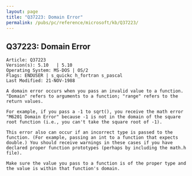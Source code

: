```yaml
---
layout: page
title: "Q37223: Domain Error"
permalink: /pubs/pc/reference/microsoft/kb/Q37223/
---
```


## Q37223: Domain Error

	Article: Q37223
	Version(s): 5.10   | 5.10
	Operating System: MS-DOS | OS/2
	Flags: ENDUSER | s_quickc h_fortran s_pascal
	Last Modified: 21-NOV-1988
	
	A domain error occurs when you pass an invalid value to a function.
	"Domain" refers to arguments to a function; "range" refers to the
	return values.
	
	For example, if you pass a -1 to sqrt(), you receive the math error
	"M6201 Domain Error" because -1 is not in the domain of the square
	root function (i.e., you can't take the square root of -1).
	
	This error also can occur if an incorrect type is passed to the
	function. (For example, passing an int to a function that expects
	double.) You should receive warnings in these cases if you have
	declared proper function prototypes (perhaps by including the math.h
	file).
	
	Make sure the value you pass to a function is of the proper type and
	the value is within that function's domain.
